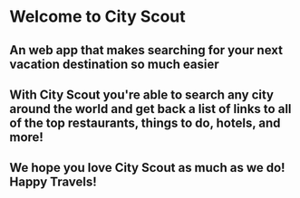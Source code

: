 # Welcome to City Scout
## An web app that makes searching for your next vacation destination so much easier

## With City Scout you're able to search any city around the world and get back a list of links to all of the top restaurants, things to do, hotels, and more!

## We hope you love City Scout as much as we do! Happy Travels!
